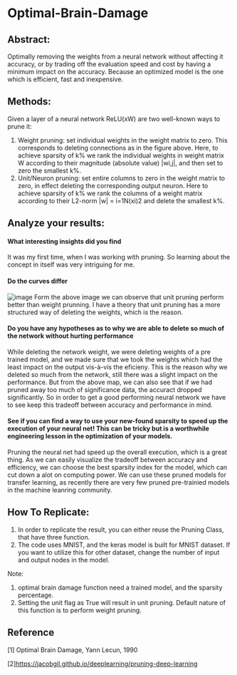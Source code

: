 # Optimal-Brain-Damage

## Abstract:
Optimally removing the weights from a neural network without affecting it accuracy, or by trading off the evaluation speed and cost by having a minimum impact on the accuracy. Because an optimized model is the one which is efficient, fast and inexpensive.

## Methods:
Given a layer of a neural network ReLU(xW) are two well-known ways to prune it:
1. Weight pruning: set individual weights in the weight matrix to zero. This corresponds to deleting connections as in the figure above.
Here, to achieve sparsity of k% we rank the individual weights in weight matrix W according to their magnitude (absolute value) |wi,j|, and then set to zero the smallest k%.
2. Unit/Neuron pruning: set entire columns to zero in the weight matrix to zero, in effect deleting the corresponding output neuron.
Here to achieve sparsity of k% we rank the columns of a weight matrix according to their L2-norm |w| = i=1N(xi)2 and delete the smallest k%.


## Analyze your results:

#### What interesting insights did you find
It was my first time, when I was working with pruning. So learning about the concept in itself was very intriguing for me. 

#### Do the curves differ
![image](https://user-images.githubusercontent.com/41909437/162666578-5fc79381-dce8-4f78-8557-89ab9ee834af.png)
Form the above image we can observe that unit pruning perform better than weight prunning. I have a theory that unit pruning has a more structured way of deleting the weights, which is the reason.

#### Do you have any hypotheses as to why we are able to delete so much of the network without hurting performance
While deleting the network weight, we were deleting weights of a pre trained model, and we made sure that we took the weights which had the least impact on the output vis-à-vis the eficieny. This is the reason why we deleted so much from the network, still there was a slight impact on the performance.
But from the above map, we can also see that if we had pruned away too much of significance data, the accuract dropped significantly. So in order to get a good performing neural network we have to see keep this tradeoff between accuracy and performance in mind.

#### See if you can find a way to use your new-found sparsity to speed up the execution of your neural net! This can be tricky but is a worthwhile engineering lesson in the optimization of your models.
Pruning the neural net had speed up the overall execution, which is a great thing. As we can easily visualize the tradeoff between accuracy and efficiency, we can choose the best sparsity index for the model, which can cut down a alot on computing power. 
We can use these pruned models for transfer learning, as recently there are very few pruned pre-trainied models in the machine leanring community.

## How To Replicate:
1. In order to replicate the result, you can either reuse the Pruning Class, that have three function.
2. The code uses MNIST, and the keras model is built for MNIST dataset. If you want to utilize this for other dataset, change the number of input and output nodes in the model.

Note:
1. optimal brain damage function need a trained model, and the sparsity percentage.
2. Setting the unit flag as True will result in unit pruning. Default nature of this function is to perform weight pruning.

## Reference
[1] Optimal Brain Damage, Yann Lecun, 1990

[2]https://jacobgil.github.io/deeplearning/pruning-deep-learning
